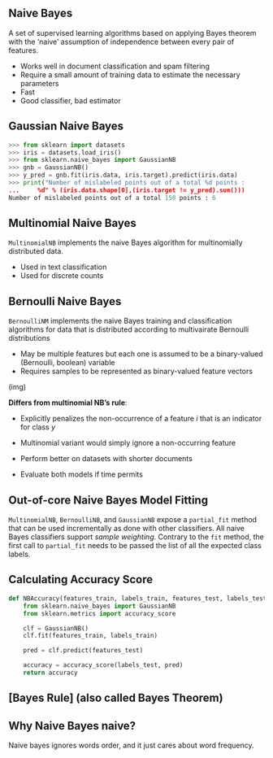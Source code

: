 ## Naive Bayes

A set of supervised learning algorithms based on applying Bayes theorem with the ‘naive’ assumption of independence between every pair of features.

- Works well in document classification and spam filtering
- Require a small amount of training data to estimate the necessary parameters
- Fast
- Good classifier, bad estimator

## Gaussian Naive Bayes

``` py
>>> from sklearn import datasets
>>> iris = datasets.load_iris()
>>> from sklearn.naive_bayes import GaussianNB
>>> gnb = GaussianNB()
>>> y_pred = gnb.fit(iris.data, iris.target).predict(iris.data)
>>> print("Number of mislabeled points out of a total %d points : 
...		%d" % (iris.data.shape[0],(iris.target != y_pred).sum()))
Number of mislabeled points out of a total 150 points : 6
```

## Multinomial Naive Bayes
`MultinomialNB` implements the naive Bayes algorithm for multinomially  distributed data.
- Used in text classification
- Used for discrete counts

## Bernoulli Naive Bayes
`BernoulliNM` implements the naive Bayes training and classification algorithms for data that is distributed according to multivairate Bernoulli distributions
- May be multiple features but each one is assumed to be a binary-valued (Bernoulli, boolean) variable
- Requires samples to be represented as binary-valued feature vectors

(img)

**Differs from multinomial NB’s rule**:
- Explicitly penalizes the non-occurrence of a feature *i* that is an indicator for class *y*
- Multinomial variant would simply ignore a non-occurring feature

- Perform better on datasets with shorter documents
- Evaluate both models if time permits

## Out-of-core Naive Bayes Model Fitting
`MultinomialNB`, `BernoulliNB`, and `GaussianNB` expose a `partial_fit` method that can be used incrementally as done with other classifiers.
All naive Bayes classifiers support *sample weighting*.
Contrary to the `fit` method, the first call to `partial_fit` needs to be passed the list of all the expected class labels.


## Calculating Accuracy Score
``` py
def NBAccuracy(features_train, labels_train, features_test, labels_test):
	from sklearn.naive_bayes import GaussianNB
	from sklearn.metrics import accuracy_score

	clf = GaussianNB()
	clf.fit(features_train, labels_train)

	pred = clf.predict(features_test)

	accuracy = accuracy_score(labels_test, pred)
	return accuracy
```

## [Bayes Rule] (also called Bayes Theorem)

## Why Naive Bayes naive?
Naive bayes ignores words order, and it just cares about word frequency.

